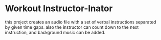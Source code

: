 # Workout Instructor-Inator
this project creates an audio file with a set of verbal instructions separated by given time gaps. 
also the instructor can count down to the next instruction, and background music can be added.